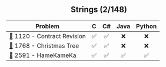 <div align="center">

## Strings (2/148)

| Problem                                                         |  C  | C#  | Java | Python |
| --------------------------------------------------------------- | :-: | :-: | :--: | :----: |
| [📂](./1120%20-%20Contract%20Revision) 1120 - Contract Revision | ✅  | ✅  |  ❌  |   ❌   |
| [📂](./1768%20-%20Christmas%20Tree) 1768 - Christmas Tree       | ✅  | ✅  |  ❌  |   ❌   |
| [📂](./2591%20-%20CHameKameKa) 2591 - HameKameKa                | ✅  | ✅  |  ✅  |   ✅   |

</div>

